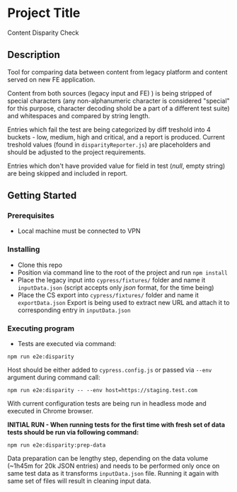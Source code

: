 # Project Title

Content Disparity Check

## Description

Tool for comparing data between content from legacy platform and content served on new FE application.

Content from both sources (legacy input and FE) ) is being stripped of special characters (any non-alphanumeric character is considered "special" for this purpose, character decoding shold be a part of a different test suite) and whitespaces and compared by string length.

Entries which fail the test are being categorized by diff treshold into 4 buckets - low, medium, high and critical, and a report is produced. Current treshold values (found in `disparityReporter.js`) are placeholders and should be adjusted to the project requirements.

Entries which don't have provided value for field in test (*null*, empty string) are being skipped and included in report.

## Getting Started

### Prerequisites

* Local machine must be connected to VPN

### Installing

* Clone this repo
* Position via command line to the root of the project and run ``npm install``
* Place the legacy input into `cypress/fixtures/` folder and name it `inputData.json` (script accepts only *json* format, for the time being)
* Place the CS export into `cypress/fixtures/` folder and name it `exportData.json`
  Export is being used to extract new URL and attach it to corresponding entry in `inputData.json`

### Executing program

* Tests are executed via command:

```
npm run e2e:disparity
```

Host should be either added to `cypress.config.js` or passed via `--env` argument during command call:

```
npm run e2e:disparity -- --env host=https://staging.test.com
```

With current configuration tests are being run in headless mode and executed in Chrome browser.

**INITIAL RUN - When running tests for the first time with fresh set of data tests should be run via following command:**

```
npm run e2e:disparity:prep-data
```

Data preparation can be lengthy step, depending on the data volume (~1h45m for 20k JSON entries) and needs to be performed only once on same test data as it transforms `inputData.json` file. Running it again with same set of files will result in cleaning input data.

